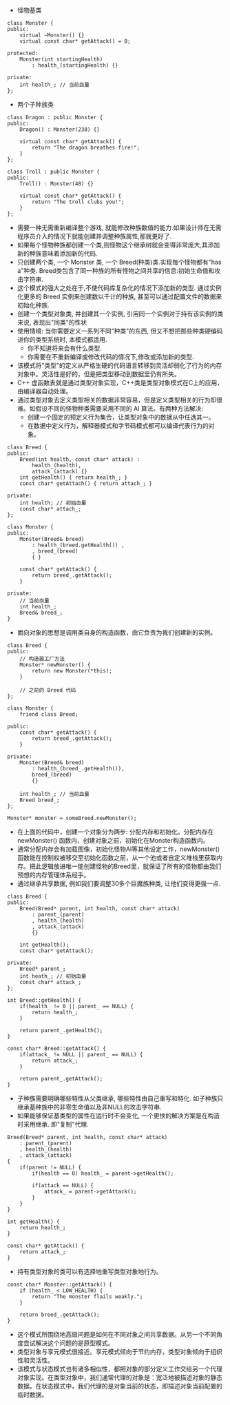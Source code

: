 * 怪物基类
```
class Monster {
public:
    virtual ~Monster() {}
    virtual const char* getAttack() = 0;

protected:
    Monster(int startingHealth)
        : health_(startingHealth) {}
    
private:
    int health_; // 当前血量
};
```
* 两个子种族类
```
class Dragon : public Monster {
public:
    Dragon() : Monster(230) {}

    virtual const char* getAttack() {
        return "The dragon breathes fire!";
    }
};

class Troll : public Monster {
public:
    Troll() : Monster(48) {}

    virtual const char* getAttack() {
        return "The troll clubs you!";
    }
};
```
* 需要一种无需重新编译整个游戏, 就能修改种族数值的能力.如果设计师在无需程序员介入的情况下就能创建并调整种族属性,那就更好了.
* 如果每个怪物种族都创建一个类,则怪物这个继承树就会变得非常庞大,其添加新的种族意味着添加新的代码.
* 只创建两个类, 一个 Monster 类, 一个 Breed(种类)类.实现每个怪物都有"has a"种类. Breed类包含了同一种族的所有怪物之间共享的信息:初始生命值和攻击字符串.
* 这个模式的强大之处在于,不使代码库复杂化的情况下添加新的类型. 通过实例化更多的 Breed 实例来创建数以千计的种族, 甚至可以通过配置文件的数据来初始化种族.
* 创建一个类型对象类, 并创建其一个实例, 引用同一个实例对于持有该实例的类来说, 表现出"同类"的性状
* 使用情境: 当你需要定义一系列不同"种类"的东西, 但又不想把那些种类硬编码进你的类型系统时, 本模式都适用.
    - 你不知道将来会有什么类型.
    - 你需要在不重新编译或修改代码的情况下,修改或添加新的类型.
* 该模式将"类型"的定义从严格生硬的代码语言转移到灵活却弱化了行为的内存对象中。灵活性是好的，但是把类型移动到数据里仍有所失。
* C++ 虚函数表就是通过类型对象实现，C++类是类型对象模式在C上的应用，由编译器自动处理。
* 通过类型对象去定义类型相关的数据非常容易，但是定义类型相关的行为却很难。如假设不同的怪物种类需要采用不同的 AI 算法。有两种方法解决:
    - 创建一个固定的预定义行为集合，让类型对象中的数据从中任选其一。
    - 在数据中定义行为，解释器模式和字节码模式都可以编译代表行为的对象。
```
class Breed {
public:
    Breed(int health, const char* attack) :
        health_(health),
        attack_(attack) {}
    int getHealth() { return health_; }
    const char* getAttach() { return attach_; }

private:
    int health; // 初始血量
    const char* attach_;
};

class Monster {
public:
    Monster(Breed& breed) 
        : health_(breed.getHealth()) ,
        , breed_(breed)
        { }
    
    const char* getAttack() {
        return breed_.getAttack();
    }

private:
    // 当前血量
    int health_;
    Breed& breed_;
}
```
* 面向对象的思想是调用类自身的构造函数，由它负责为我们创建新的实例。
```
class Breed {
public:
    // 构造器工厂方法
    Monster* newMonster() {
        return new Monster(*this);
    }

    // 之前的 Breed 代码
};

class Monster {
    friend class Breed;

public:
    const char* getAttack() {
        return breed_.getAttack();
    }

private:
    Monster(Breed& breed)
        : health_(breed_.getHealth()),
        breed_(breed)
        {}
    
    int health_; // 当前血量
    Breed breed_;
};

Monster* monster = someBreed.newMonster();
```
* 在上面的代码中，创建一个对象分为两步: 分配内存和初始化。分配内存在 newMonster() 函数内，创建对象之前，初始化在Monster构造函数内。
* 通常分配内存会有加载图像，初始化怪物AI等其他设定工作，newMonster() 函数能在控制权被移交至初始化函数之前，从一个池或者自定义堆栈里获取内存。把此逻辑放进唯一能创建怪物的Breed里，就保证了所有的怪物都由我们预想的内存管理体系经手。
* 通过继承共享数据, 例如我们要调整30多个巨魔族种类, 让他们变得更强一点.
```
class Breed {
public:
    Breed(Breed* parent, int health, const char* attack)
        : parent_(parent)
        , health_(health)
        , attack_(attack)
        {}
    
    int getHealth();
    const char* getAttack();

private:
    Breed* parent_;
    int heath_; // 初始血量
    const char* attack_;
};

int Breed::getHealth() {
    if(health_ != 0 || parent_ == NULL) {
        return health_;
    }

    return parent_.getHealth();
}

const char* Breed::getAttack() {
    if(attack_ != NULL || parent_ == NULL) {
        return attack_;
    }

    return parent_.getAttack();
}
```
* 子种族需要明确哪些特性从父类继承, 哪些特性由自己重写和特化. 如子种族只继承基种族中的非零生命值以及非NULL的攻击字符串.
* 如果能够保证基类型的属性在运行时不会变化, 一个更快的解决方案是在构造时采用继承. 即"复制"代理.
```
Breed(Breed* parent, int health, const char* attack)
    : parent_(parent)
    , health_(health)
    , attack_(attack)
{
    if(parent != NULL) {
        if(health == 0) health_ = parent->getHealth();
        
        if(attack == NULL) {
            attack_ = parent->getAttack();
        }
    }
}

int getHealth() {
    return health_;
}

const char* getAttack() {
    return attack_;
}
```
* 持有类型对象的类可以有选择地重写类型对象地行为。
```
const char* Monster::getAttack() {
    if (health_ < LOW_HEALTH) {
        return "The monster flails weakly.";
    }

    return breed_.getAttack();
}
```
* 这个模式所围绕地高级问题是如何在不同对象之间共享数据。从另一个不同角度尝试解决这个问题的是原型模式。
* 类型对象与享元模式很接近。享元模式倾向于节约内存，类型对象倾向于组织性和灵活性。
* 该模式与状态模式也有诸多相似性，都把对象的部分定义工作交给另一个代理对象实现。在类型对象中，我们通常代理的对象是：宽泛地被描述对象的静态数据。在状态模式中，我们代理的是对象当前的状态，即描述对象当前配置的临时数据。
